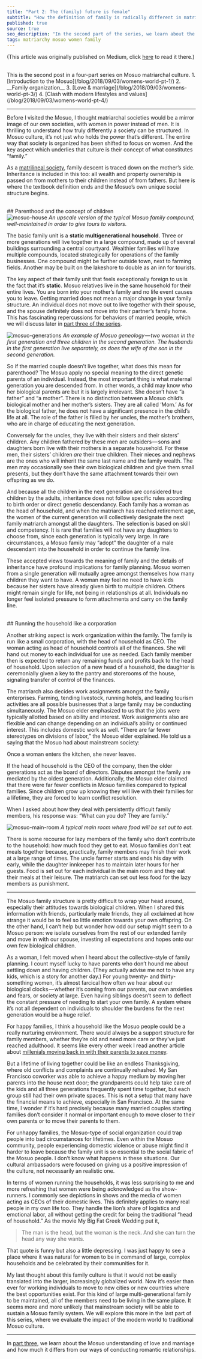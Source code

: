 ```yaml
---
title: "Part 2: The (family) future is female"
subtitle: "How the definition of family is radically different in matriarchal society."
published: true
source: true
seo_description: "In the second part of the series, we learn about the family organization of the Mosuo, a matriarchal ethnic minority."
tags: matriarchy mosuo women family
---
```

<p class="source">
(This article was originally published on Medium, click <a href="https://medium.com/@vivqu/the-family-future-is-female-6b38e3e00724" target="_blank">here</a> to read it there.)
</p>
<br>
This is the second post in a four-part series on Mosuo matriarchal culture. 
1. [Introduction to the Mosuo](/blog/2018/09/03/womens-world-pt-1/)
2. __Family organization__
3. [Love & marriage](/blog/2018/09/03/womens-world-pt-3/)
4. [Clash with modern lifestyles and values](/blog/2018/09/03/womens-world-pt-4/)

<hr class="section-divider" />

Before I visited the Mosuo, I thought matriarchal societies would be a mirror image of our own societies, with women in power instead of men. It is thrilling to understand how truly differently a society can be structured. In Mosuo culture, it’s not just who holds the power that’s different. The entire way that society is organized has been shifted to focus on women. And the key aspect which underlies that culture is their concept of what constitutes “family.”

As a [matrilineal society](https://en.wikipedia.org/wiki/Matrilineality), family descent is traced down on the mother’s side. Inheritance is included in this too: all wealth and property ownership is passed on from mothers to their children instead of from fathers. But here is where the textbook definition ends and the Mosuo’s own unique social structure begins.

<br>
## Parenthood and the concept of children

<div class="float-left">
    <img src="/assets/img/posts/mosuo/mosuo-house.jpeg" alt="mosuo-house">
    <em>An upscale version of the typical Mosuo family compound, well-maintained in order to give tours to visitors.</em>
</div>

The basic family unit is a __static multigenerational household__. Three or more generations will live together in a large compound, made up of several buildings surrounding a central courtyard. Wealthier families will have multiple compounds, located strategically for operations of the family businesses. One compound might be further outside town, next to farming fields. Another may be built on the lakeshore to double as an inn for tourists.

The key aspect of their family unit that feels exceptionally foreign to us is the fact that it’s __static__. Mosuo relatives live in the same household for their entire lives. You are born into your mother’s family and no life event causes you to leave. Getting married does not mean a major change in your family structure. An individual does not move out to live together with their spouse, and the spouse definitely does not move into their partner’s family home. This has fascinating repercussions for behaviors of married people, which we will discuss later in [part three of the series](/blog/2018/09/03/womens-world-pt-3/).

<div class="float-left">
    <img src="/assets/img/posts/mosuo/generations.png" alt="mosuo-generations">
    <em>An example of Mosuo geneology — two women in the first generation and three children in the second generation. The husbands in the first generation live separately, as does the wife of the son in the second generation.</em>
</div>

So if the married couple doesn’t live together, what does this mean for parenthood? The Mosuo apply no special meaning to the direct genetic parents of an individual. Instead, the most important thing is what maternal generation you are descended from. In other words, a child may know who her biological parents are but it is largely irrelevant. She doesn’t have “a father” and “a mother”. There is no distinction between a Mosuo child’s biological mother and her mother’s sisters. They are all called ‘Mom.’ As for the biological father, he does not have a significant presence in the child’s life at all. The role of the father is filled by her uncles, the mother’s brothers, who are in charge of educating the next generation.

Conversely for the uncles, they live with their sisters and their sisters’ children. Any children fathered by these men are outsiders — sons and daughters born live with their mothers in a separate household. For these men, their sisters’ children *are* their true children. Their nieces and nephews are the ones who will inherit the same last name and the family wealth. The men may occasionally see their own biological children and give them small presents, but they don’t have the same attachment towards their own offspring as we do.

And because all the children in the next generation are considered true children by the adults, inheritance does not follow specific rules according to birth order or direct genetic descendancy. Each family has a woman as the head of household, and when the matriarch has reached retirement age, the women of the current generation will collectively designate the next family matriarch amongst all the daughters. The selection is based on skill and competency. It is rare that families will not have any daughters to choose from, since each generation is typically very large. In rare circumstances, a Mosuo family may “adopt” the daughter of a male descendant into the household in order to continue the family line.

These accepted views towards the meaning of family and the details of inheritance have profound implications for family planning. Mosuo women from a single generation will mutually agree amongst themselves how many children they want to have. A woman may feel no need to have kids because her sisters have already given birth to multiple children. Others might remain single for life, not being in relationships at all. Individuals no longer feel isolated pressure to form attachments and carry on the family line.

<br>
## Running the household like a corporation

Another striking aspect is work organization within the family. The family is run like a small corporation, with the head of household as CEO. The woman acting as head of household controls all of the finances. She will hand out money to each individual for use as needed. Each family member then is expected to return any remaining funds and profits back to the head of household. Upon selection of a new head of a household, the daughter is ceremonially given a key to the pantry and storerooms of the house, signaling transfer of control of the finances.

The matriarch also decides work assignments amongst the family enterprises. Farming, tending livestock, running hotels, and leading tourism activities are all possible businesses that a large family may be conducting simultaneously. The Mosuo elder emphasized to us that the jobs were typically allotted based on ability and interest. Work assignments also are flexible and can change depending on an individual’s ability or continued interest. This includes domestic work as well. “There are far fewer stereotypes on divisions of labor,” the Mosuo elder explained. He told us a saying that the Mosuo had about mainstream society:

<p class="large-quote">Once a woman enters the kitchen, she never leaves.</p>

If the head of household is the CEO of the company, then the older generations act as the board of directors. Disputes amongst the family are mediated by the oldest generation. Additionally, the Mosuo elder claimed that there were far fewer conflicts in Mosuo families compared to typical families. Since children grow up knowing they will live with their families for a lifetime, they are forced to learn conflict resolution.

When I asked about how they deal with persistently difficult family members, his response was: “What can you do? They are family.”

<div class="float-left">
    <img src="/assets/img/posts/mosuo/main-room.jpeg" alt="mosuo-main-room">
    <em>A typical main room where food will be set out to eat.</em>
</div>

There is some recourse for lazy members of the family who don’t contribute to the household: how much food they get to eat. Mosuo families don’t eat meals together because, practically, family members may finish their work at a large range of times. The uncle farmer starts and ends his day with early, while the daughter innkeeper has to maintain later hours for her guests. Food is set out for each individual in the main room and they eat their meals at their leisure. The matriarch can set out less food for the lazy members as punishment.

<hr class="section-divider" />

The Mosuo family structure is pretty difficult to wrap your head around, especially their attitudes towards biological children. When I shared this information with friends, particularly male friends, they all exclaimed at how strange it would be to feel so little emotion towards your own offspring. On the other hand, I can’t help but wonder how odd our setup might seem to a Mosuo person: we isolate ourselves from the rest of our extended family and move in with our spouse, investing all expectations and hopes onto our own few biological children.

As a woman, I felt moved when I heard about the collective-style of family planning. I count myself lucky to have parents who don’t hound me about settling down and having children. (They actually advise me not to have any kids, which is a story for another day.) For young twenty- and thirty-something women, it’s almost farcical how often we hear about our biological clocks — whether it’s coming from our parents, our own anxieties and fears, or society at large. Even having siblings doesn’t seem to deflect the constant pressure of needing to start your own family. A system where it’s not all dependent on individuals to shoulder the burdens for the next generation would be a huge relief.

For happy families, I think a household like the Mosuo people could be a really nurturing environment. There would always be a support structure for family members, whether they’re old and need more care or they’ve just reached adulthood. It seems like every other week I read another article about [millenials moving back in with their parents to save money](https://www.nytimes.com/2016/05/25/us/millennials-roommates-now-more-likely-to-be-parents-than-partners.html).

But a lifetime of living together could be like an endless Thanksgiving, where old conflicts and complaints are continually rehashed. My San Francisco coworker was able to achieve a happy medium by moving her parents into the house next door; the grandparents could help take care of the kids and all three generations frequently spent time together, but each group still had their own private spaces. This is not a setup that many have the financial means to achieve, especially in San Francisco. At the same time, I wonder if it’s hard precisely because many married couples starting families don’t consider it normal or important enough to move closer to their own parents or to move their parents to them.

For unhappy families, the Mosuo-type of social organization could trap people into bad circumstances for lifetimes. Even within the Mosuo community, people experiencing domestic violence or abuse might find it harder to leave because the family unit is so essential to the social fabric of the Mosuo people. I don’t know what happens in these situations. Our cultural ambassadors were focused on giving us a positive impression of the culture, not necessarily an realistic one.

In terms of women running the households, it was less surprising to me and more refreshing that women were being acknowledged as the show-runners. I commonly see depictions in shows and the media of women acting as CEOs of their domestic lives. This definitely applies to many real people in my own life too. They handle the lion’s share of logistics and emotional labor, all without getting the credit for being the traditional “head of household.” As the movie My Big Fat Greek Wedding put it,

> The man is the head, but the woman is the neck. And she can turn the head any way she wants.

That quote is funny but also a little depressing. I was just happy to see a place where it was natural for women to be in command of large, complex households and be celebrated by their communities for it.

My last thought about this family culture is that it would not be easily translated into the larger, increasingly globalized world. Now it’s easier than ever for working individuals to move to new cities or new countries where the best opportunities exist. For this kind of large multi-generational family to be maintained, all of the members need to be living in the same place. It seems more and more unlikely that mainstream society will be able to sustain a Mosuo family system. We will explore this more in the last part of this series, where we evaluate the impact of the modern world to traditional Mosuo culture.

<hr class="section-divider" />

In [part three](/blog/2018/09/03/womens-world-pt-3/), we learn about the Mosuo understanding of love and marriage and how much it differs from our ways of conducting romantic relationships.